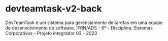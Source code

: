 # devteamtask-v2-back
DevTeamTask é um sistema para gerenciamento de tarefas em uma equipe de desenvolvimento de software. IFRN/ADS - 6º - Disciplina: Sistemas Corporativos - Projeto integrador 03 - 2023
